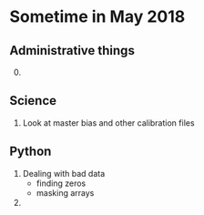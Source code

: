 # Sometime in May 2018

## Administrative things

0. 

## Science

1. Look at master bias and other calibration files

## Python

1. Dealing with bad data
    - finding zeros
    - masking arrays
2. 

